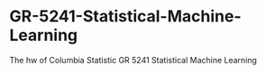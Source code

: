 # GR-5241-Statistical-Machine-Learning
The hw of Columbia Statistic GR 5241 Statistical Machine Learning 

